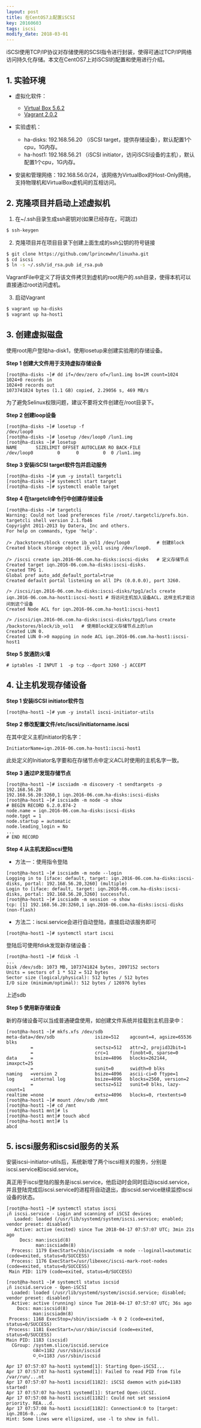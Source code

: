 ```yaml
---
layout: post
title: 在CentOS7上配置iSCSI
key: 20160603
tags: iscsi
modify_date: 2018-03-01
---
```


iSCSI使用TCP/IP协议对存储使用的SCSI指令进行封装，使得可通过TCP/IP网络访问持久化存储。本文在CentOS7上对iSCSI的配置和使用进行介绍。

<!--more-->

## 1. 实验环境

- 虚拟化软件：
    - [Virtual Box 5.6.2](https://www.virtualbox.org/wiki/Downloads)
    - [Vagrant 2.0.2](https://www.vagrantup.com/downloads.html)

- 实验虚机：
    - ha-disks: 192.168.56.20 （iSCSI target，提供存储设备），默认配置1个cpu，1G内存。
    - ha-host1: 192.168.56.21 （iSCSI initiator，访问iSCSI设备的主机），默认配置1个cpu，1G内存。

- 安装和管理网络：192.168.56.0/24，该网络为VirtualBox的Host-Only网络，支持物理机和VirtualBox虚机间的互相访问。


## 2. 克隆项目并启动上述虚拟机
1. 在~/.ssh目录生成ssh密钥对(如果已经存在，可跳过)
``` bash
$ ssh-keygen
```

2. 克隆项目并在项目目录下创建上面生成的ssh公钥的符号链接
``` bash
$ git clone https://github.com/lprincewhn/linuxha.git
$ cd iscsi
$ ln -s ~/.ssh/id_rsa.pub id_rsa.pub
```
VagrantFile中定义了将该文件拷贝到虚机的root用户的.ssh目录，使得本机可以直接通过root访问虚机。

3. 启动Vagrant
``` bash
$ vagrant up ha-disks
$ vagrant up ha-host1
```

## 3. 创建虚拟磁盘

使用root用户登陆ha-disk1，使用losetup来创建实验用的存储设备。

**Step 1 创建大文件用于支持虚拟存储设备**
```
[root@ha-disks ~]# dd if=/dev/zero of=/lun1.img bs=1M count=1024           
1024+0 records in
1024+0 records out
1073741824 bytes (1.1 GB) copied, 2.29056 s, 469 MB/s
```

为了避免Selinux权限问题，建议不要将文件创建在/root目录下。

**Step 2 创建loop设备**
```
[root@ha-disks ~]# losetup -f
/dev/loop0
[root@ha-disks ~]# losetup /dev/loop0 /lun1.img
[root@ha-disks ~]# losetup
NAME       SIZELIMIT OFFSET AUTOCLEAR RO BACK-FILE
/dev/loop0         0      0         0  0 /lun1.img
```

**Step 3 安装iSCSI target软件包并启动服务**

```
[root@ha-disks ~]# yum -y install targetcli
[root@ha-disks ~]# systemctl start target
[root@ha-disks ~]# systemctl enable target
```

**Step 4 在targetcli命令行中创建存储设备**
```
[root@ha-disks ~]# targetcli
Warning: Could not load preferences file /root/.targetcli/prefs.bin.
targetcli shell version 2.1.fb46
Copyright 2011-2013 by Datera, Inc and others.
For help on commands, type 'help'.

/> /backstores/block create ib_vol1 /dev/loop0          # 创建Block
Created block storage object ib_vol1 using /dev/loop0.

/> /iscsi create iqn.2016-06.com.ha-disks:iscsi-disks   # 定义存储节点
Created target iqn.2016-06.com.ha-disks:iscsi-disks.
Created TPG 1.
Global pref auto_add_default_portal=true
Created default portal listening on all IPs (0.0.0.0), port 3260.

/> /iscsi/iqn.2016-06.com.ha-disks:iscsi-disks/tpg1/acls create iqn.2016-06.com.ha-host1:iscsi-host1 # 将访问主机加入设备ACL，这样主机才能访问到这个设备
Created Node ACL for iqn.2016-06.com.ha-host1:iscsi-host1

/> /iscsi/iqn.2016-06.com.ha-disks:iscsi-disks/tpg1/luns create /backstores/block/ib_vol1   # 使用Block定义存储节点上的lun
Created LUN 0.
Created LUN 0->0 mapping in node ACL iqn.2016-06.com.ha-host1:iscsi-host1
```

**Step 5 放通防火墙**
```
# iptables -I INPUT 1  -p tcp --dport 3260 -j ACCEPT
```

## 4. 让主机发现存储设备

**Step 1 安装iSCSI initiator软件包**

```
[root@ha-host1 ~]# yum -y install iscsi-initiator-utils
```

**Step 2 修改配置文件/etc/iscsi/initiatorname.iscsi**

在其中定义主机Initiator的名字：
```
InitiatorName=iqn.2016-06.com.ha-host1:iscsi-host1
```

此处定义的Initiator名字要和在存储节点中定义ACL时使用的主机名字一致。

**Step 3 通过IP发现存储节点**

```
[root@ha-host1 ~]# iscsiadm -m discovery -t sendtargets -p 192.168.56.20
192.168.56.20:3260,1 iqn.2016-06.com.ha-disks:iscsi-disks
[root@ha-host1 ~]# iscsiadm -m node -o show
# BEGIN RECORD 6.2.0.874-2
node.name = iqn.2016-06.com.ha-disks:iscsi-disks
node.tpgt = 1
node.startup = automatic
node.leading_login = No
...
# END RECORD
```

**Step 4 从主机发起iscsi登陆**

- 方法一：使用指令登陆
```
[root@ha-host1 ~]# iscsiadm -m node --login                             
Logging in to [iface: default, target: iqn.2016-06.com.ha-disks:iscsi-disks, portal: 192.168.56.20,3260] (multiple)
Login to [iface: default, target: iqn.2016-06.com.ha-disks:iscsi-disks, portal: 192.168.56.20,3260] successful.
[root@ha-host1 ~]# iscsiadm -m session -o show
tcp: [1] 192.168.56.20:3260,1 iqn.2016-06.com.ha-disks:iscsi-disks (non-flash)
```

- 方法二：iscsi.service会进行自动登陆，直接启动该服务即可
```
[root@ha-host1 ~]# systemctl start iscsi
```

登陆后可使用fdisk发现新存储设备：
```
[root@ha-host1 ~]# fdisk -l
...
Disk /dev/sdb: 1073 MB, 1073741824 bytes, 2097152 sectors
Units = sectors of 1 * 512 = 512 bytes
Sector size (logical/physical): 512 bytes / 512 bytes
I/O size (minimum/optimal): 512 bytes / 126976 bytes
```

上述sdb

**Step 5 使用新存储设备**

新的存储设备可以当成普通硬盘使用，如创建文件系统并挂载到主机目录中：

```
[root@ha-host1 ~]# mkfs.xfs /dev/sdb
meta-data=/dev/sdb               isize=512    agcount=4, agsize=65536 blks
         =                       sectsz=512   attr=2, projid32bit=1
         =                       crc=1        finobt=0, sparse=0
data     =                       bsize=4096   blocks=262144, imaxpct=25
         =                       sunit=0      swidth=0 blks
naming   =version 2              bsize=4096   ascii-ci=0 ftype=1
log      =internal log           bsize=4096   blocks=2560, version=2
         =                       sectsz=512   sunit=0 blks, lazy-count=1
realtime =none                   extsz=4096   blocks=0, rtextents=0
[root@ha-host1 ~]# mount /dev/sdb /mnt
[root@ha-host1 ~]# cd /mnt
[root@ha-host1 mnt]# ls
[root@ha-host1 mnt]# touch abcd
[root@ha-host1 mnt]# ls
abcd
```

## 5. iscsi服务和iscsid服务的关系
安装iscsi-initiator-utils后，系统新增了两个iscsi相关的服务，分别是iscsi.service和iscsid.service。

真正用于iscsi登陆的服务是iscsi.service，他启动时会同时启动iscsid.service，并且登陆完成后iscsi.service的进程将自动退出，由iscsid.service继续监控iscsi设备的状态。

```
[root@ha-host1 ~]# systemctl status iscsi
¡ñ iscsi.service - Login and scanning of iSCSI devices
   Loaded: loaded (/usr/lib/systemd/system/iscsi.service; enabled; vendor preset: disabled)
   Active: active (exited) since Tue 2018-04-17 07:57:07 UTC; 3min 21s ago
     Docs: man:iscsid(8)
           man:iscsiadm(8)
  Process: 1179 ExecStart=/sbin/iscsiadm -m node --loginall=automatic (code=exited, status=0/SUCCESS)
  Process: 1176 ExecStart=/usr/libexec/iscsi-mark-root-nodes (code=exited, status=0/SUCCESS)
 Main PID: 1179 (code=exited, status=0/SUCCESS)
 ```

 ```
 [root@ha-host1 ~]# systemctl status iscsid      
¡ñ iscsid.service - Open-iSCSI
   Loaded: loaded (/usr/lib/systemd/system/iscsid.service; disabled; vendor preset: disabled)
   Active: active (running) since Tue 2018-04-17 07:57:07 UTC; 36s ago
     Docs: man:iscsid(8)
           man:iscsiadm(8)
  Process: 1168 ExecStop=/sbin/iscsiadm -k 0 2 (code=exited, status=0/SUCCESS)
  Process: 1181 ExecStart=/usr/sbin/iscsid (code=exited, status=0/SUCCESS)
 Main PID: 1183 (iscsid)
   CGroup: /system.slice/iscsid.service
           ©À©¤1182 /usr/sbin/iscsid
           ©¸©¤1183 /usr/sbin/iscsid

Apr 17 07:57:07 ha-host1 systemd[1]: Starting Open-iSCSI...
Apr 17 07:57:07 ha-host1 systemd[1]: Failed to read PID from file /var/run/...nt
Apr 17 07:57:07 ha-host1 iscsid[1182]: iSCSI daemon with pid=1183 started!
Apr 17 07:57:07 ha-host1 systemd[1]: Started Open-iSCSI.
Apr 17 07:57:08 ha-host1 iscsid[1182]: Could not set session4 priority. REA...d.
Apr 17 07:57:08 ha-host1 iscsid[1182]: Connection4:0 to [target: iqn.2016-0...ow
Hint: Some lines were ellipsized, use -l to show in full.
```
